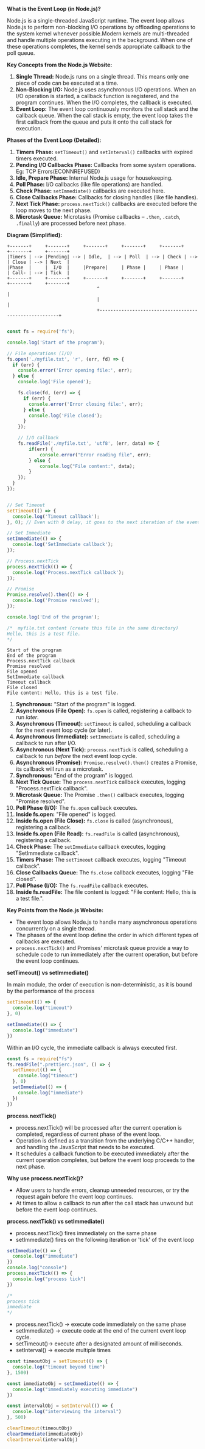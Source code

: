 
**What is the Event Loop (in Node.js)?**

Node.js is a single-threaded JavaScript runtime. The event loop allows Node.js to perform non-blocking I/O operations by offloading operations to the system kernel whenever possible.Modern kernels are multi-threaded and handle multiple operations executing in the background. When one of these operations completes, the kernel sends appropriate callback to the poll queue.

**Key Concepts from the Node.js Website:**
1.  **Single Thread:** Node.js runs on a single thread.  This means only one piece of code can be executed at a time.
2.  **Non-Blocking I/O:**  Node.js uses asynchronous I/O operations.  When an I/O operation is started, a callback function is registered, and the program continues. When the I/O completes, the callback is executed.
3.  **Event Loop:** The event loop continuously monitors the call stack and the callback queue.  When the call stack is empty, the event loop takes the first callback from the queue and puts it onto the call stack for execution.

**Phases of the Event Loop (Detailed):**
1. **Timers Phase:** `setTimeout()` and `setInterval()` callbacks with expired timers executed.
2. **Pending I/O Callbacks Phase:** Callbacks from some system operations. Eg: TCP Errors(ECONNREFUSED)
3. **Idle, Prepare Phase:** Internal Node.js usage for housekeeping.
4. **Poll Phase:** I/O callbacks (like file operations) are handled.
5. **Check Phase:** `setImmediate()` callbacks are executed here.
6. **Close Callbacks Phase:** Callbacks for closing handles (like file handles).
7. **Next Tick Phase:** `process.nextTick()` callbacks are executed before the loop moves to the next phase.
8. **Microtask Queue:** Microtasks (Promise callbacks – `.then`, `.catch`, `.finally`) are processed before next phase.

**Diagram (Simplified):**

```
+-------+     +-------+     +-------+     +-------+     +-------+     +-------+     +-------+
|Timers | --> |Pending| --> | Idle,  | --> | Poll  | --> | Check | --> | Close | --> | Next  |
|Phase  |     |  I/O  |     |Prepare|     | Phase |     | Phase |     | Call- | --> | Tick  |
+-------+     +-------+     +-------+     +-------+     +-------+     +-------+     +-------+
                                 ^                                                       |
                                 |                                                       |
                                 +-------------------------------------------------------+
```

```javascript

const fs = require('fs');

console.log('Start of the program');

// File operations (I/O)
fs.open('./myfile.txt', 'r', (err, fd) => {
  if (err) {
    console.error('Error opening file:', err);
  } else {
    console.log('File opened');

    fs.close(fd, (err) => {
      if (err) {
        console.error('Error closing file:', err);
      } else {
        console.log('File closed');
      }
    });

    // I/O callback
    fs.readFile('./myfile.txt', 'utf8', (err, data) => {
        if(err) {
            console.error("Error reading file", err);
        } else {
            console.log("File content:", data);
        }
    });
  }
});


// Set Timeout
setTimeout(() => {
  console.log('Timeout callback');
}, 0); // Even with 0 delay, it goes to the next iteration of the event loop

// Set Immediate
setImmediate(() => {
  console.log('SetImmediate callback');
});

// Process.nextTick
process.nextTick(() => {
  console.log('Process.nextTick callback');
});

// Promise
Promise.resolve().then(() => {
  console.log('Promise resolved');
});

console.log('End of the program');

/*  myfile.txt content (create this file in the same directory)
Hello, this is a test file.
*/
```

```
Start of the program
End of the program       
Process.nextTick callback
Promise resolved
File opened 
SetImmediate callback    
Timeout callback
File closed
File content: Hello, this is a test file.
```

1. **Synchronous:** "Start of the program" is logged.
2. **Asynchronous (File Open):** `fs.open` is called, registering a callback to run *later*.
3. **Asynchronous (Timeout):** `setTimeout` is called, scheduling a callback for the next event loop cycle (or later).
4. **Asynchronous (Immediate):** `setImmediate` is called, scheduling a callback to run after I/O.
5. **Asynchronous (Next Tick):** `process.nextTick` is called, scheduling a callback to run *before* the next event loop cycle.
6. **Asynchronous (Promise):** `Promise.resolve().then()` creates a Promise, its callback will run as a microtask.
7. **Synchronous:** "End of the program" is logged.
8. **Next Tick Queue:** The `process.nextTick` callback executes, logging "Process.nextTick callback".
9. **Microtask Queue:** The Promise `.then()` callback executes, logging "Promise resolved".
10. **Poll Phase (I/O):** The `fs.open` callback executes.
11. **Inside fs.open:** "File opened" is logged.
12. **Inside fs.open (File Close):** `fs.close` is called (asynchronous), registering a callback.
13. **Inside fs.open (File Read):** `fs.readFile` is called (asynchronous), registering a callback.
14. **Check Phase:** The `setImmediate` callback executes, logging "SetImmediate callback".
15. **Timers Phase:** The `setTimeout` callback executes, logging "Timeout callback".
16. **Close Callbacks Queue:** The `fs.close` callback executes, logging "File closed".
17. **Poll Phase (I/O):** The `fs.readFile` callback executes.
18. **Inside fs.readFile:** The file content is logged: "File content: Hello, this is a test file.".

**Key Points from the Node.js Website:**
*   The event loop allows Node.js to handle many asynchronous operations concurrently on a single thread.
*   The phases of the event loop define the order in which different types of callbacks are executed.
*   `process.nextTick()` and Promises' microtask queue provide a way to schedule code to run immediately after the current operation, but before the event loop continues.

**setTimeout() vs setImmediate()**

In main module, the order of execution is non-deterministic, as it is bound by the performance of the process

```javascript
setTimeout(() => {
  console.log("timeout")
}, 0)

setImmediate(() => {
  console.log("immediate")
})
```

Within an I/O cycle, the immediate callback is always executed first.

```javascript
const fs = require("fs")
fs.readFile(".prettierc.json", () => {
  setTimeout(() => {
    console.log("timeout")
  }, 0)
  setImmediate(() => {
    console.log("immediate")
  })
})
```
**process.nextTick()**

* process.nextTick() will be processed after the current operation is completed, regardless of current phase of the event loop.
* Operation is defined as a transition from the underlying C/C++ handler, and handling the JavaScript that needs to be executed.
* It schedules a callback function to be executed immediately after the current operation completes, but before the event loop proceeds to the next phase.

**Why use process.nextTick()?**

* Allow users to handle errors, cleanup unneeded resources, or try the request again before the event loop continues.
* At times to allow a callback to run after the call stack has unwound but before the event loop continues.

**process.nextTick() vs setImmediate()**
* process.nextTick() fires immediately on the same phase
* setImmediate() fires on the following iteration or 'tick' of the event loop
  
```javascript
setImmediate(() => {
  console.log("immediate")
})
console.log("console")
process.nextTick(() => {
  console.log("process tick")
})

/*
process tick
immediate
*/
```

* process.nextTick() -> execute code immediately on the same phase
* setImmediate() -> execute code at the end of the current event loop cycle.
* setTimeout()-> execute after a designated amount of milliseconds.
* setInterval() -> execute multiple times

```javascript
const timeoutObj = setTimeout(() => {
  console.log("timeout beyond time")
}, 1500)

const immediateObj = setImmediate(() => {
  console.log("immediately executing immediate")
})

const intervalObj = setInterval(() => {
  console.log("interviewing the interval")
}, 500)

clearTimeout(timeoutObj)
clearImmediate(immediateObj)
clearInterval(intervalObj)
```
